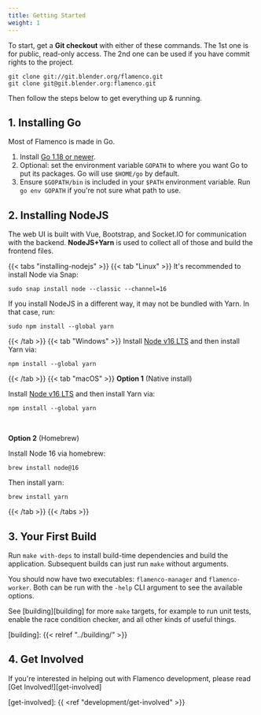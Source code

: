```yaml
---
title: Getting Started
weight: 1
---
```


To start, get a **Git checkout** with either of these commands. The 1st one is for
public, read-only access. The 2nd one can be used if you have commit rights to
the project.

```
git clone git://git.blender.org/flamenco.git
git clone git@git.blender.org:flamenco.git
```

Then follow the steps below to get everything up & running.

## 1. Installing Go

Most of Flamenco is made in Go.

1. Install [Go 1.18 or newer](https://go.dev/).
2. Optional: set the environment variable `GOPATH` to where you want Go to put its packages. Go will use `$HOME/go` by default.
3. Ensure `$GOPATH/bin` is included in your `$PATH` environment variable. Run `go env GOPATH` if you're not sure what path to use.

## 2. Installing NodeJS

The web UI is built with Vue, Bootstrap, and Socket.IO for communication with
the backend. **NodeJS+Yarn** is used to collect all of those and build the
frontend files.

{{< tabs "installing-nodejs" >}}
{{< tab "Linux" >}}
It's recommended to install Node via Snap:

```
sudo snap install node --classic --channel=16
```

If you install NodeJS in a different way, it may not be bundled with Yarn. In that case, run:

```
sudo npm install --global yarn
```

{{< /tab >}}
{{< tab "Windows" >}}
Install [Node v16 LTS](https://nodejs.org/en/download/) and then install Yarn via:

```
npm install --global yarn
```

{{< /tab >}}
{{< tab "macOS" >}}
**Option 1** (Native install)

Install [Node v16 LTS](https://nodejs.org/en/download/) and then install Yarn via:

```
npm install --global yarn
```

<br />

**Option 2** (Homebrew)

Install Node 16 via homebrew:

```
brew install node@16
```

Then install yarn:

```
brew install yarn
```

{{< /tab >}}
{{< /tabs >}}

## 3. Your First Build

Run `make with-deps` to install build-time dependencies and build the application.
Subsequent builds can just run `make` without arguments.

You should now have two executables: `flamenco-manager` and `flamenco-worker`.
Both can be run with the `-help` CLI argument to see the available options.

See [building][building] for more `make` targets, for example to run unit tests,
enable the race condition checker, and all other kinds of useful things.

[building]: {{< relref "../building/" >}}

## 4. Get Involved

If you're interested in helping out with Flamenco development, please read [Get Involved!][get-involved]

[get-involved]: {{ <ref "development/get-involved" >}}

